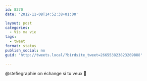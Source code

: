 ```yaml
---
id: 8370
date: '2012-11-08T14:52:38+01:00'

layout: post
categories:
  - Vis ma vie
tags:
  - tweet
format: status
publish_social: no
guid: 'http://tweets.local/?birdsite_tweet=266553823823269888'

---
```


@stefiegraphie on échange si tu veux 🙂